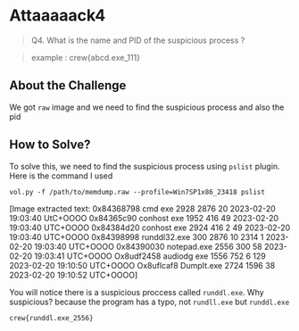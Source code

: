 # Attaaaaack4
> Q4. What is the name and PID of the suspicious process ?

> example : crew{abcd.exe_111}

## About the Challenge
We got `raw` image and we need to find the suspicious process and also the pid

## How to Solve?
To solve this, we need to find the suspicious process using `pslist` plugin. Here is the command I used

```
vol.py -f /path/to/memdump.raw --profile=Win7SP1x86_23418 pslist
```


[Image extracted text: 0x84368798
cmd
exe
2928
2876
20
2023-02-20
19:03:40
UtC+OOOO
0x84365c90 conhost
exe
1952
416
49
2023-02-20
19:03:40 UTC+OOOO
0x84384d20
conhost
exe
2924
416
2
49
2023-02-20
19:03:40 UTC+OOOO
0x84398998 runddl32.exe
300
2876
10
2314
1
2023-02-20
19:03:40 UTC+OOOO
0x84390030
notepad.exe
2556
300
58
2023-02-20
19:03:41 UTC+OOOO
Ox8udf2458 audiodg
exe
1556
752
6
129
2023-02-20
19:10:50 UTC+OOOO
Ox8uflcaf8 DumpIt.exe
2724
1596
38
2023-02-20 19:10:52 UTC+OOOO]


You will notice there is a suspicious proccess called `runddl.exe`. Why suspicious? because the program has a typo, not `rundll.exe` but `runddl.exe`

```
crew{runddl.exe_2556}
```